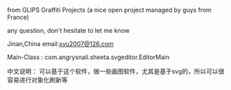 from GLIPS Graffiti Projects (a nice open project managed by guys from France)

any question, don't hesitate to let me know

Jinan,China  email:xvu2007@126.com

Main-Class : com.angrysnail.sheeta.svgeditor.EditorMain


中文说明：
可以基于这个软件，做一些画图软件，尤其是基于svg的，所以可以很容易进行对象化刷新等
